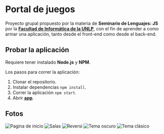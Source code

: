 # Portal de juegos

Proyecto grupal propuesto por la materia de **Seminario de Lenguajes: JS** por la [**Facultad de Informática de la UNLP**](https://www.info.unlp.edu.ar/), con el fin de aprender a como armar una aplicación, tanto desde el front-end como desde el back-end.

## Probar la aplicación

Requiere tener instalado **Node.js** y **NPM**.

Los pasos para correr la aplicación:

1. Clonar el repositorio.
2. Instalar dependencias `npm install`.
3. Correr la aplicación `npm start`.
4. Abrir [**app**](http://localhost:3000/).

## Fotos

![Pagina de inicio](https://i.imgur.com/EzQGy3T.png)
![Salas](https://i.imgur.com/4wxnGeY.png)
![Reversi](https://i.imgur.com/cKgdzYn.png)
![Tema oscuro](https://i.imgur.com/E5tAf9Y.png)
![Tema clásico](https://i.imgur.com/p6k0Bbn.png)
